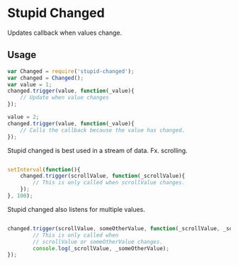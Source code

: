 # Stupid Changed
Updates callback when values change.

## Usage

```js
var Changed = require('stupid-changed');
var changed = Changed();
var value = 1;
changed.trigger(value, function(_value){
	// Update when value changes
});

value = 2;
changed.trigger(value, function(_value){
	// Calls the callback because the value has changed.
});
```

Stupid changed is best used in a stream of data. Fx. scrolling.

```js

setInterval(function(){
	changed.trigger(scrollValue, function(_scrollValue){
		// This is only called when scrollValue changes.
	});
}, 100);

```

Stupid changed also listens for multiple values.

```js

changed.trigger(scrollValue, someOtherValue, function(_scrollValue, _someOtherValue){
		// This is only called when 
		// scrollValue or someOtherValue changes.
		console.log(_scrollValue, _someOtherValue);
});

```